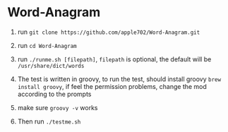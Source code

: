 # Word-Anagram
1. run ```git clone https://github.com/apple702/Word-Anagram.git```
2. run ```cd Word-Anagram```
3. run ```./runme.sh [filepath]```, ```filepath``` is optional, the default will be ```/usr/share/dict/words```

4. The test is written in groovy, to run the test, should install groovy ```brew install groovy```, if feel the permission problems, change the mod according to the prompts
5. make sure ```groovy -v``` works
6. Then run ```./testme.sh```
